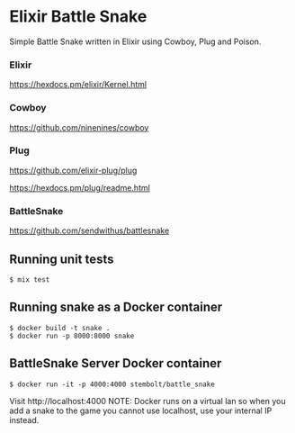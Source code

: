 # Elixir Battle Snake

Simple Battle Snake written in Elixir using Cowboy, Plug and Poison.

### Elixir
https://hexdocs.pm/elixir/Kernel.html

### Cowboy
https://github.com/ninenines/cowboy

### Plug
https://github.com/elixir-plug/plug

https://hexdocs.pm/plug/readme.html

### BattleSnake
https://github.com/sendwithus/battlesnake

## Running unit tests
```
$ mix test
```

## Running snake as a Docker container
```
$ docker build -t snake .
$ docker run -p 8000:8000 snake
```

## BattleSnake Server Docker container
```
$ docker run -it -p 4000:4000 stembolt/battle_snake
```
Visit http://localhost:4000 NOTE: Docker runs on a virtual lan so when you add a snake to the game you cannot use localhost, use your internal IP instead.
